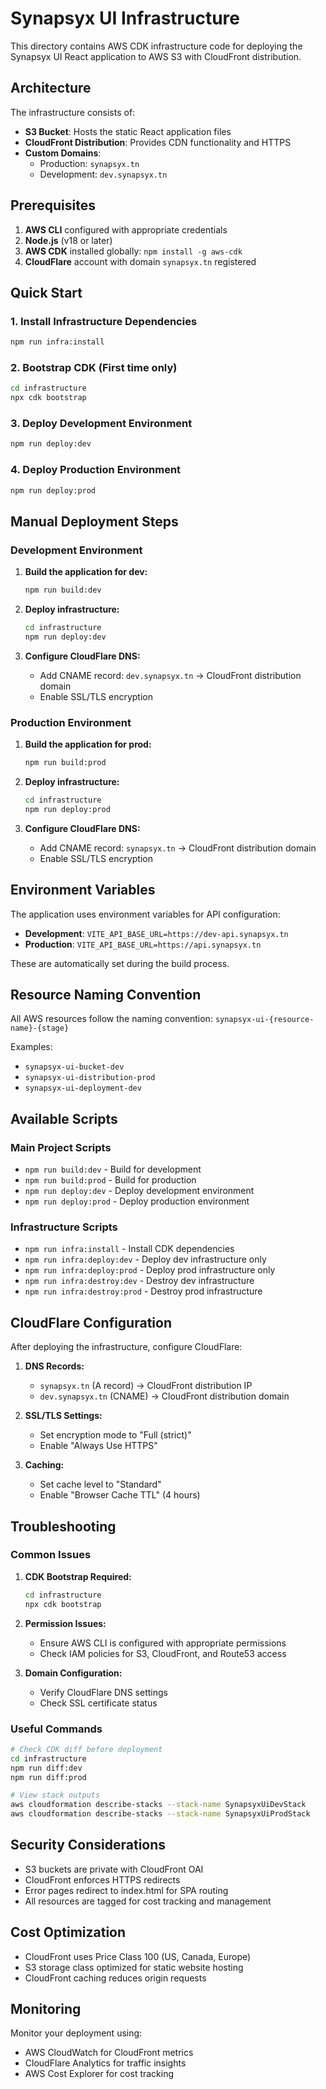 # Synapsyx UI Infrastructure

This directory contains AWS CDK infrastructure code for deploying the Synapsyx UI React application to AWS S3 with CloudFront distribution.

## Architecture

The infrastructure consists of:

- **S3 Bucket**: Hosts the static React application files
- **CloudFront Distribution**: Provides CDN functionality and HTTPS
- **Custom Domains**: 
  - Production: `synapsyx.tn`
  - Development: `dev.synapsyx.tn`

## Prerequisites

1. **AWS CLI** configured with appropriate credentials
2. **Node.js** (v18 or later)
3. **AWS CDK** installed globally: `npm install -g aws-cdk`
4. **CloudFlare** account with domain `synapsyx.tn` registered

## Quick Start

### 1. Install Infrastructure Dependencies

```bash
npm run infra:install
```

### 2. Bootstrap CDK (First time only)

```bash
cd infrastructure
npx cdk bootstrap
```

### 3. Deploy Development Environment

```bash
npm run deploy:dev
```

### 4. Deploy Production Environment

```bash
npm run deploy:prod
```

## Manual Deployment Steps

### Development Environment

1. **Build the application for dev:**
   ```bash
   npm run build:dev
   ```

2. **Deploy infrastructure:**
   ```bash
   cd infrastructure
   npm run deploy:dev
   ```

3. **Configure CloudFlare DNS:**
   - Add CNAME record: `dev.synapsyx.tn` → CloudFront distribution domain
   - Enable SSL/TLS encryption

### Production Environment

1. **Build the application for prod:**
   ```bash
   npm run build:prod
   ```

2. **Deploy infrastructure:**
   ```bash
   cd infrastructure
   npm run deploy:prod
   ```

3. **Configure CloudFlare DNS:**
   - Add CNAME record: `synapsyx.tn` → CloudFront distribution domain
   - Enable SSL/TLS encryption

## Environment Variables

The application uses environment variables for API configuration:

- **Development**: `VITE_API_BASE_URL=https://dev-api.synapsyx.tn`
- **Production**: `VITE_API_BASE_URL=https://api.synapsyx.tn`

These are automatically set during the build process.

## Resource Naming Convention

All AWS resources follow the naming convention: `synapsyx-ui-{resource-name}-{stage}`

Examples:
- `synapsyx-ui-bucket-dev`
- `synapsyx-ui-distribution-prod`
- `synapsyx-ui-deployment-dev`

## Available Scripts

### Main Project Scripts

- `npm run build:dev` - Build for development
- `npm run build:prod` - Build for production
- `npm run deploy:dev` - Deploy development environment
- `npm run deploy:prod` - Deploy production environment

### Infrastructure Scripts

- `npm run infra:install` - Install CDK dependencies
- `npm run infra:deploy:dev` - Deploy dev infrastructure only
- `npm run infra:deploy:prod` - Deploy prod infrastructure only
- `npm run infra:destroy:dev` - Destroy dev infrastructure
- `npm run infra:destroy:prod` - Destroy prod infrastructure

## CloudFlare Configuration

After deploying the infrastructure, configure CloudFlare:

1. **DNS Records:**
   - `synapsyx.tn` (A record) → CloudFront distribution IP
   - `dev.synapsyx.tn` (CNAME) → CloudFront distribution domain

2. **SSL/TLS Settings:**
   - Set encryption mode to "Full (strict)"
   - Enable "Always Use HTTPS"

3. **Caching:**
   - Set cache level to "Standard"
   - Enable "Browser Cache TTL" (4 hours)

## Troubleshooting

### Common Issues

1. **CDK Bootstrap Required:**
   ```bash
   cd infrastructure
   npx cdk bootstrap
   ```

2. **Permission Issues:**
   - Ensure AWS CLI is configured with appropriate permissions
   - Check IAM policies for S3, CloudFront, and Route53 access

3. **Domain Configuration:**
   - Verify CloudFlare DNS settings
   - Check SSL certificate status

### Useful Commands

```bash
# Check CDK diff before deployment
cd infrastructure
npm run diff:dev
npm run diff:prod

# View stack outputs
aws cloudformation describe-stacks --stack-name SynapsyxUiDevStack
aws cloudformation describe-stacks --stack-name SynapsyxUiProdStack
```

## Security Considerations

- S3 buckets are private with CloudFront OAI
- CloudFront enforces HTTPS redirects
- Error pages redirect to index.html for SPA routing
- All resources are tagged for cost tracking and management

## Cost Optimization

- CloudFront uses Price Class 100 (US, Canada, Europe)
- S3 storage class optimized for static website hosting
- CloudFront caching reduces origin requests

## Monitoring

Monitor your deployment using:
- AWS CloudWatch for CloudFront metrics
- CloudFlare Analytics for traffic insights
- AWS Cost Explorer for cost tracking

